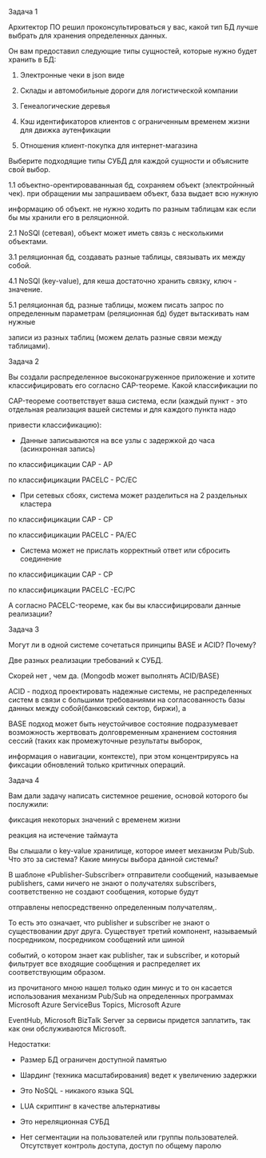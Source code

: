 Задача 1

Архитектор ПО решил проконсультироваться у вас, какой тип БД лучше выбрать для хранения определенных данных.

Он вам предоставил следующие типы сущностей, которые нужно будет хранить в БД:

1. Электронные чеки в json виде

2. Склады и автомобильные дороги для логистической компании

3. Генеалогические деревья

4. Кэш идентификаторов клиентов с ограниченным временем жизни для движка аутенфикации

5. Отношения клиент-покупка для интернет-магазина

Выберите подходящие типы СУБД для каждой сущности и объясните свой выбор.

1.1 объектно-орентироваванныая бд, сохраняем объект (электройнный чек). при обращении мы запрашиваем объект, база выдает всю нужную 

информацию об объект. не нужно ходить по разным таблицам как если бы мы хранили его в реляционной.

2.1 NoSQl (сетевая), объект может иметь связь с несколькими объектами.

3.1 реляционная бд, создавать разные таблицы, связывать их между собой.

4.1 NoSQl (key-value), для кеша достаточно хранить связку, ключ - значение.

5.1 реляционная бд, разные таблицы, можем писать запрос по определенным параметрам (реляционная бд) будет вытаскивать нам нужные 

записи из разных таблиц (можем делать разные связи между таблицами).

Задача 2

Вы создали распределенное высоконагруженное приложение и хотите классифицировать его согласно CAP-теореме. Какой классификации по 

CAP-теореме соответствует ваша система, если (каждый пункт - это отдельная реализация вашей системы и для каждого пункта надо 

привести классификацию):

 - Данные записываются на все узлы с задержкой до часа (асинхронная запись)

по классифицикации CAP - AP

по классифицикации PACELC - PC/EC

 - При сетевых сбоях, система может разделиться на 2 раздельных кластера

по классифицикации CAP - CP

по классифицикации PACELC - PA/EC

 - Система может не прислать корректный ответ или сбросить соединение

по классифицикации CAP - CP

по классифицикации PACELC -EC/PC

А согласно PACELC-теореме, как бы вы классифицировали данные реализации?


Задача 3

Могут ли в одной системе сочетаться принципы BASE и ACID? Почему?

Две разных реализации требований к СУБД.

Скорей нет , чем да. (Mongodb может выполнять ACID/BASE)


ACID - подход проектировать надежные системы, не распределенных систем в связи с большими требованиями на согласованность базы данных между собой(банковский сектор, биржи), а 

BASE подход может быть неустойчивое состояние подразумевает возможность жертвовать долговременным хранением состояния сессий (таких как промежуточные результаты выборок, 

информация о навигации, контексте), при этом концентрируясь на фиксации обновлений только критичных операций.


Задача 4

Вам дали задачу написать системное решение, основой которого бы послужили:

фиксация некоторых значений с временем жизни

реакция на истечение таймаута

Вы слышали о key-value хранилище, которое имеет механизм Pub/Sub. Что это за система? Какие минусы выбора данной системы?

В шаблоне «Publisher-Subscriber» отправители сообщений, называемые publishers, сами ничего не знают о получателях subscribers, соответственно не создают сообщения, которые будут 

отправлены непосредственно определенным получателям,.

То есть это означает, что publisher и subscriber не знают о существовании друг друга. Существует третий компонент, называемый посредником, посредником сообщений или шиной 

событий, о котором знает как publisher, так и subscriber, и который фильтрует все входящие сообщения и распределяет их соответствующим образом.

из прочитаного мною нашел только один минус и то он касается использования механизм Pub/Sub на определенных программах Microsoft Azure ServiceBus Topics, Microsoft Azure 

EventHub, Microsoft BizTalk Server за сервисы придется заплатить, так как они обслуживаются Microsoft.


Недостатки:

- Размер БД ограничен доступной памятью

- Шардинг (техника масштабирования) ведет к увеличению задержки

- Это NoSQL - никакого языка SQL

- LUA скриптинг в качестве альтернативы

- Это нереляционная СУБД

- Нет сегментации на пользователей или группы пользователей. Отсутствует контроль доступа, доступ по общему паролю

